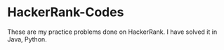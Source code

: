# HackerRank-Codes
These are my practice problems done on HackerRank.
I have solved it in Java, Python. 

